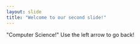 ```yaml
---
layout: slide
title: "Welcome to our second slide!"
---
```

"Computer Science!"
Use the left arrow to go back!
